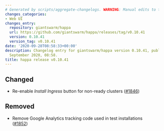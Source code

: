 ```yaml
---
# Generated by scripts/aggregate-changelogs. WARNING: Manual edits to this files will be overwritten.
changes_categories:
- Web UI
changes_entry:
  repository: giantswarm/happa
  url: https://github.com/giantswarm/happa/releases/tag/v0.10.41
  version: 0.10.41
  version_tag: v0.10.41
date: '2020-09-28T08:58:33+00:00'
description: Changelog entry for giantswarm/happa version 0.10.41, published on 28
  September 2020, 08:58.
title: happa release v0.10.41
---
```


## Changed

- Re-enable _Install Ingress_ button for non-ready clusters ([#1846](https://github.com/giantswarm/happa/pull/1846))

## Removed

- Remove Google Analytics tracking code used in test installations ([#1852](https://github.com/giantswarm/happa/pull/1852))


